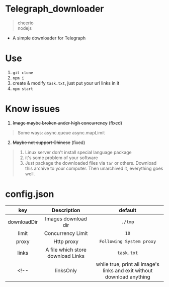 # Telegraph_downloader
> cheerio  
> nodejs   
* A simple downloader for Telegraph

# Use
1. `git clone`
2. `npm i`
3. create & modify `task.txt`, just put your url links in it
4. `npm start`

# Know issues
1. ~~Image maybe broken under high concurrency~~ (fixed)
> Some ways: async.queue async.mapLimit  

2. ~~Maybe not support Chinese~~ (fixed)
> 1. Linux server don't install special language package 
> 2. it's some problem of your software  
> 3. Just package the downloaded files via `tar` or others.
> Download this archive to your computer.
> Then unarchived it, everything goes well.  

# config.json

| key | Description | default |
| :-: |:-: | :-:| 
| downloadDir | Images download dir| `./tmp`| 
| limit | Concurrency Limit| `10`| 
| proxy | Http proxy| `Following System proxy`| 
| links | A file which store download Links| `task.txt`| 
<!--| linksOnly | while true, print all image's links and exit without download anything| `false`|--> 
